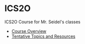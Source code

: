 # ICS2O
ICS2O Course for Mr. Seidel's classes

* [Course Overview](https://github.com/mrseidel-classes/ICS2O/blob/master/OVERVIEW.md)
* [Tentative Topics and Resources](https://github.com/mrseidel-classes/ICS2O/blob/master/HELP.md)
